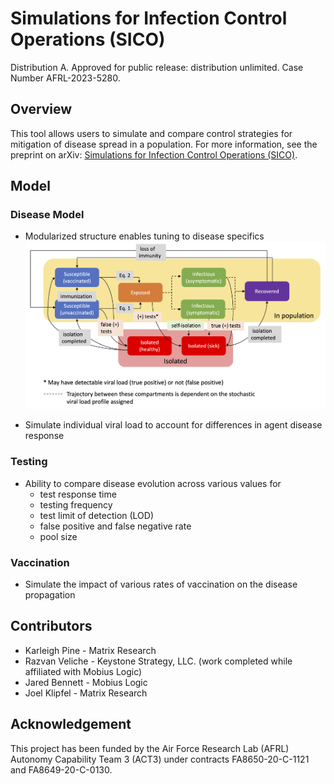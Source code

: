 # Simulations for Infection Control Operations (SICO)

Distribution A. Approved for public release: distribution unlimited. Case Number AFRL-2023-5280.

## Overview 
This tool allows users to simulate and compare control strategies for mitigation of disease spread in a population. For more information, see the preprint on arXiv: [Simulations for Infection Control Operations (SICO)](https://arxiv.org/pdf/2308.09852.pdf).

## Model
### Disease Model 
- Modularized structure enables tuning to disease specifics
![](doc/disease-model.png)

- Simulate individual viral load to account for differences in agent disease response 

### Testing 
- Ability to compare disease evolution across various values for
  - test response time
  - testing frequency
  - test limit of detection (LOD)
  - false positive and false negative rate
  - pool size

### Vaccination
- Simulate the impact of various rates of vaccination on the disease propagation

## Contributors

* Karleigh Pine - Matrix Research 
* Razvan Veliche - Keystone Strategy, LLC. (work completed while affiliated with Mobius Logic) 
* Jared Bennett - Mobius Logic 
* Joel Klipfel - Matrix Research 

## Acknowledgement
This project has been funded by the Air Force Research Lab (AFRL) Autonomy Capability Team 3 (ACT3) under contracts FA8650-20-C-1121 and FA8649-20-C-0130. 


